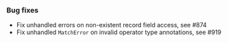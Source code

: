 <!-- NOTE:
     Release notes for unreleased changes go here, following this format:

        ### Features

         * Change description, see #123

        ### Bug fixes

         * Some bug fix, see #124

     DO NOT LEAVE A BLANK LINE BELOW THIS PREAMBLE -->
### Bug fixes

* Fix unhandled errors on non-existent record field access, see #874
* Fix unhandled `MatchError` on invalid operator type annotations, see #919
